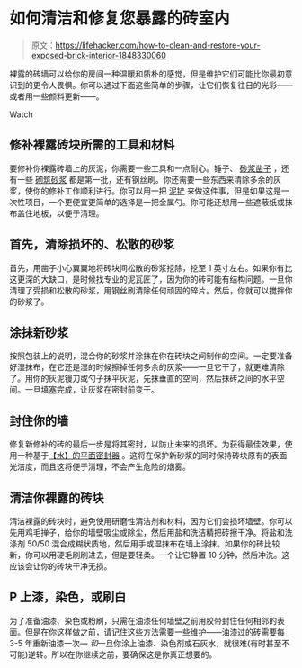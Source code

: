 # 如何清洁和修复您暴露的砖室内

> 原文：<https://lifehacker.com/how-to-clean-and-restore-your-exposed-brick-interior-1848330060>

裸露的砖墙可以给你的房间一种温暖和质朴的感觉，但是维护它们可能比你最初意识到的更令人畏惧。你可以通过下面这些简单的步骤，让它们恢复往日的光彩——或者用一些颜料更新——。

Watch

## 修补裸露砖块所需的工具和材料

要修补你裸露砖墙上的灰泥，你需要一些工具和一点耐心。锤子、 [砂浆凿子](https://www.homedepot.com/p/Dasco-Pro-1-3-4-in-x-7-1-2-in-Mason-Chisel-333-0/100187421) ，还有一些 [砌筑砂浆](https://www.lowes.com/pd/Amerimix-Pre-Blended-80-lb-Gray-Type-S-Mortar-Mix/999956366) 都是第一批，还有钢丝刷。你还需要一些东西来清除多余的灰浆，使你的修补工作顺利进行。你可以用一把 [泥铲](https://www.carbourtools.com/collections/masonry-trowels-from-carbour-tools/products/ox-9-to-12-inch-brick-trowel-narrow-or-wide-london-shape) 来做这件事，但是如果这是一次性项目，一个更便宜更简单的选择是一把金属勺。你可能还想用一些遮蔽纸或抹布盖住地板，以便于清理。

## 首先，清除损坏的、松散的砂浆

首先，用凿子小心翼翼地将砖块间松散的砂浆挖除，挖至 1 英寸左右。如果你有比这更深的大缺口，是时候找专业的泥瓦匠了，因为你的砖可能有结构问题。一旦你清理了受损和松散的砂浆，用钢丝刷清除任何顽固的碎片。然后，你就可以搅拌你的砂浆了。

## 涂抹新砂浆

按照包装上的说明，混合你的砂浆并涂抹在你在砖块之间制作的空间。一定要准备好湿抹布，在它还是湿的时候擦掉任何多余的灰浆——一旦它干了，就更难清除了。用你的灰泥镘刀或勺子抹平灰泥，先抹垂直的空间，然后抹砖之间的水平空间。一旦填塞完成，让灰浆在密封前变干。

## 封住你的墙

修复新修补的砖的最后一步是将其密封，以防止未来的损坏。为获得最佳效果，使用一种基于[【水】的平面密封器](https://www.amazon.com/LastiSeal-Masonry-Long-lasting-Concrete-Warranty/dp/B007C6PQWM?asc_campaign=InlineText&asc_refurl=https://lifehacker.com/how-to-clean-and-restore-your-exposed-brick-interior-1848330060&asc_source=&tag=kinjalifehackerlink-20) 。这将在保护新砂浆的同时保持砖块原有的表面光洁度，而且这将便于清理，不会产生危险的烟雾。

## 清洁你裸露的砖块

清洁裸露的砖块时，避免使用研磨性清洁剂和材料，因为它们会损坏墙壁。你可以先用鸡毛掸子，给你的墙壁吸尘或除尘，然后用盐和洗洁精把砖擦干净。将盐和洗涤剂 50/50 混合成糊状质地，然后用手或湿抹布在墙上涂抹。如果你的砖比较新，你可以用硬毛刷刷进去，但是要轻柔。一个让它静置 10 分钟，然后冲洗。这应该会让你的砖块干净无损。

## P 上漆，染色，或刷白

为了准备油漆、染色或粉刷，只需在油漆任何墙壁之前用胶带封住任何相邻的表面。但是在你这样做之前，请记住这些方法需要一些维护——油漆过的砖需要每 3-5 年重新油漆一次— *和*一旦你涂上油漆、染色剂或石灰水，就很难(有时甚至不可能)逆转。所以在你继续之前，要确保这是你真正想要的。
